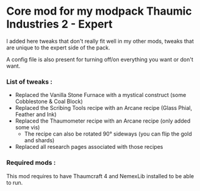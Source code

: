 # Core mod for my modpack Thaumic Industries 2 - Expert
I added here tweaks that don't really fit well in my other mods, tweaks that are unique to the expert side of the pack.

A config file is also present for turning off/on everything you want or don't want.

### List of tweaks :
  - Replaced the Vanilla Stone Furnace with a mystical construct (some Cobblestone & Coal Block)
  - Replaced the Scribing Tools recipe with an Arcane recipe (Glass Phial, Feather and Ink)
  - Replaced the Thaumometer recipe with an Arcane recipe (only added some vis)
    - The recipe can also be rotated 90° sideways (you can flip the gold and shards) 
  - Replaced all research pages associated with those recipes

### Required mods :
This mod requires to have Thaumcraft 4 and NemexLib installed to be able to run.
